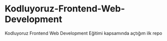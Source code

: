 # Kodluyoruz-Frontend-Web-Development
Kodluyoruz Frontend Web Development Eğitimi kapsamında açtığım ilk repo
